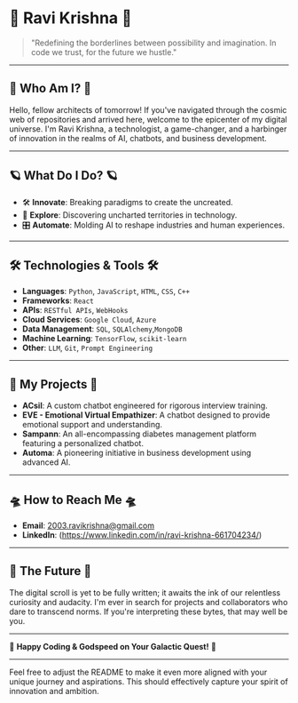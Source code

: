 # 🌌 Ravi Krishna 🌌

> "Redefining the borderlines between possibility and imagination. In code we trust, for the future we hustle."

---

## 🌠 Who Am I? 🌠

Hello, fellow architects of tomorrow! If you've navigated through the cosmic web of repositories and arrived here, welcome to the epicenter of my digital universe. I'm Ravi Krishna, a technologist, a game-changer, and a harbinger of innovation in the realms of AI, chatbots, and business development.

---

## 🪐 What Do I Do? 🪐

- 🛠 **Innovate**: Breaking paradigms to create the uncreated.
- 🌌 **Explore**: Discovering uncharted territories in technology.
- 🎛 **Automate**: Molding AI to reshape industries and human experiences.

---

## 🛠️ Technologies & Tools 🛠️

- **Languages**: `Python`, `JavaScript`, `HTML`, `CSS`, `C++`
- **Frameworks**: `React`
- **APIs**: `RESTful APIs`, `WebHooks`
- **Cloud Services**: `Google Cloud`, `Azure`
- **Data Management**: `SQL`, `SQLAlchemy`,`MongoDB`
- **Machine Learning**: `TensorFlow`, `scikit-learn`
- **Other**: `LLM`, `Git`, `Prompt Engineering`

---

## 🚀 My Projects 🚀

- **ACsil**: A custom chatbot engineered for rigorous interview training.
- **EVE - Emotional Virtual Empathizer**: A chatbot designed to provide emotional support and understanding.
- **Sampann**: An all-encompassing diabetes management platform featuring a personalized chatbot.
- **Automa**: A pioneering initiative in business development using advanced AI.

---

## 🛸 How to Reach Me 🛸

- **Email**: [2003.ravikrishna@gmail.com](mailto:2003.ravikrishna@gmail.com)
- **LinkedIn**: (https://www.linkedin.com/in/ravi-krishna-661704234/)

---

## 🔮 The Future 🔮

The digital scroll is yet to be fully written; it awaits the ink of our relentless curiosity and audacity. I'm ever in search for projects and collaborators who dare to transcend norms. If you're interpreting these bytes, that may well be you.

---

🌌 **Happy Coding & Godspeed on Your Galactic Quest!** 🌌

---

Feel free to adjust the README to make it even more aligned with your unique journey and aspirations. This should effectively capture your spirit of innovation and ambition.
